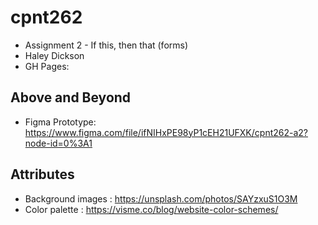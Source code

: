 # cpnt262
- Assignment 2 - If this, then that (forms)
- Haley Dickson
- GH Pages: 

## Above and Beyond
- Figma Prototype: https://www.figma.com/file/ifNIHxPE98yP1cEH21UFXK/cpnt262-a2?node-id=0%3A1

## Attributes 
- Background images : https://unsplash.com/photos/SAYzxuS1O3M 
- Color palette : https://visme.co/blog/website-color-schemes/ 


